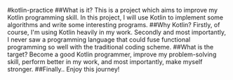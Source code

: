 #kotlin-practice
##What is it?
This is a project which aims to improve my Kotlin programming skill. In this project, I will use Kotlin to implement some algorithms and write some interesting programs.
##Why Kotlin?
Firstly, of course, I'm using Kotlin heavily in my work. Secondly and most importantly, I never saw a programming language that could fuse functional programming so well with the traditional coding scheme.
##What is the target?
Become a good Kotlin programmer, improve my problem-solving skill, perform better in my work, and most importantly, make myself stronger.
##Finally..
Enjoy this journey!